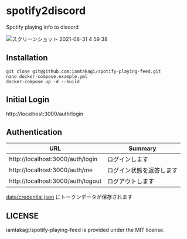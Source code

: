# spotify2discord

Spotify playing info to discord

![スクリーンショット 2021-08-31 4 59 38](https://user-images.githubusercontent.com/46530214/131397917-d1d89bde-201c-479a-8ad6-8aa8a41098f1.png)

## Installation

```
git clone git@github.com:iamtakagi/spotify-playing-feed.git
nano docker-compose.example.yml
docker-compose up -d --build
```

## Initial Login

http://localhost:3000/auth/login

## Authentication

| URL                               | Summary                  |
| --------------------------------- | ------------------------ |
| http://localhost:3000/auth/login  | ログインします           |
| http://localhost:3000/auth/me     | ログイン状態を返答します |
| http://localhost:3000/auth/logout | ログアウトします         |

[data/credential.json](data/credential.json) にトークンデータが保存されます

## LICENSE

iamtakagi/spotify-playing-feed is provided under the MIT license.
